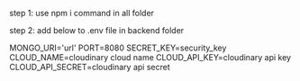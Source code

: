 step 1: use npm i command in all folder

step 2: add below to .env file in backend folder

MONGO_URI='url'
PORT=8080
SECRET_KEY=security_key
CLOUD_NAME=cloudinary cloud name
CLOUD_API_KEY=cloudinary api key
CLOUD_API_SECRET=cloudinary api secret